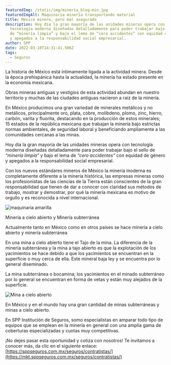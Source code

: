```yaml
---
featuredImg: /static/img/mineria_blog-min.jpg
featuredImgAlt: Maquinaria minería transportando material
title: México minero, pero mal asegurado
description: Hoy día la gran mayoría de las unidades mineras opera con
  tecnología moderna diseñadas detalladamente para poder trabajar bajo el sello
  de “minería limpia” y bajo el lema de “cero accidentes” con equidad de género
  y apegados a la responsabilidad social empresarial.
author: SPP
date: 2022-03-10T14:31:41.506Z
tags:
  - Seguros
---
```

La historia de México está íntimamente ligada a la actividad minera. Desde la época prehispánica hasta la actualidad, la minería ha estado presente en la economía mexicana.

Obras mineras antiguas y vestigios de esta actividad abundan en nuestro territorio y muchas de las ciudades antiguas nacieron a raíz de la minería.

En México producimos una gran variedad de minerales metálicos y no metálicos, principalmente oro, plata, cobre, molibdeno, plomo, zinc, hierro, carbón, varita y fluorita, destacando en la producción de estos minerales; 15 estados de la república mexicana que trabajan la minería bajo estrictas normas ambientales, de seguridad laboral y beneficiando ampliamente a las comunidades cercanas a las minas.

Hoy día la gran mayoría de las unidades mineras opera con tecnología moderna diseñadas detalladamente para poder trabajar bajo el sello de *“minería limpia”* y bajo el lema de *“cero accidentes”* con equidad de género y apegados a la responsabilidad social empresarial.

Con los nuevos estándares mineros de México la minería moderna es completamente diferente a la minería histórica, las empresas mineras como los profesionistas de las ciencias de la Tierra están conscientes de la gran responsabilidad que tienen de dar a conocer con claridad sus métodos de trabajo, mostrar y demostrar, por qué la minería mexicana es motivo de orgullo y es reconocida a nivel internacional.

![maquinaria amarilla ](/static/img/mineria_blog3-min.jpg "maquinaria trabajando en mina")

Minería a cielo abierto y Minería subterránea

Actualmente tanto en México como en otros países se hace minería a cielo abierto y minería subterránea

En una mina a cielo abierto tiene el Tajo de la mina. La diferencia de la minería subterránea y la mina a tajo abierto es que la explotación de los yacimientos se hace debido a que los yacimientos se encuentran en la superficie o muy cerca de ella. Este mineral baja ley y se encuentra por lo general diseminado.

La mina subterránea o bocamina; los yacimientos en el minado subterráneo por lo general se encuentran en forma de vetas y están muy alejados de la superficie.

![Mina a cielo abierto](/static/img/mineria_blog2-min.jpg "Mina a cielo abierto")

En México y en el mundo hay una gran cantidad de minas subterráneas y minas a cielo abierto.

En SPP Institución de Seguros, somo especialistas en amparar todo tipo de equipos que se emplean en la minería en general con una amplia gama de coberturas especializadas y cuotas muy competitivas.

¡No dejes pasar esta oportunidad y cotiza con nosotros! Te invitamos a conocer más, da clic en el siguiente enlace: [https://sppseguros.com.mx/seguros/contratistas/](https://mkt.sppseguros.com.mx/seguros/contratistas/)